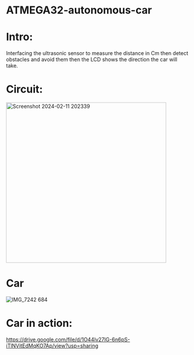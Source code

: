 # ATMEGA32-autonomous-car
# Intro:
  Interfacing the ultrasonic sensor to measure the distance in Cm then detect obstacles and avoid them then the LCD shows the direction the car will take.
# Circuit:
  
  <img width="438" alt="Screenshot 2024-02-11 202339" src="https://github.com/Nadiakhaled2002/ATMEGA32-autonomous-car/assets/156091312/3712fe1d-0797-46b6-852f-d01e2599a733">

# Car
  

![IMG_7242 684](https://github.com/Nadiakhaled2002/ATMEGA32-autonomous-car/assets/156091312/5bc1c1eb-aa62-48d8-8e6a-dee438afb4cf)

# Car in action:

https://drive.google.com/file/d/1O44lv27lG-6n6pS-iTlNVitEdMqKO7Ap/view?usp=sharing
